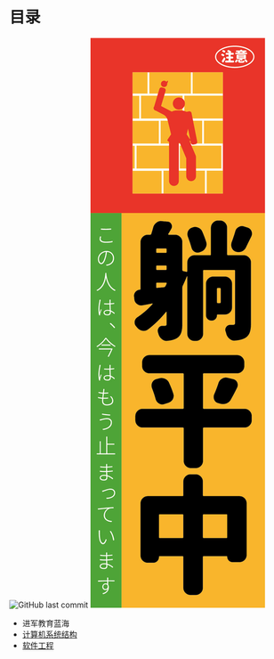 # 目录

![GitHub last commit](https://img.shields.io/github/last-commit/BakaNetwork/computerArchitecture)
![不要停下来啊！！！！](计算机系统结构.assets/608a5e682f19f.jpg)

- 进军教育蓝海
- [计算机系统结构](https://bakanetwork.github.io/ComputerArchitecture/#/计算机系统结构.md)
- [软件工程](https://bakanetwork.github.io/ComputerArchitecture/#/极限复习eXtremeReviewing.md)
